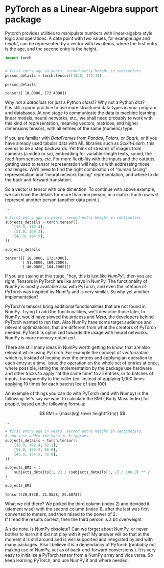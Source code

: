 # PyTorch as a Linear-Algebra support package

Pytorch provides utilities to manipulate numbers with linear-algebra style logic and operations.
A data point with two values, for example *age* and *height*, can be represented by a vector with two items, where the first entry is the age, and the second entry is the height.

``` py
import torch


# first entry age in years, second entry height in centimeters
person_details = torch.tensor([18.0, 172.4])

person_details
```

```tensor([ 18.0000, 172.4000])```

Why not a *dataclass* (or just a Python *class*)? Why not a Python *dict*?  
It is still a good practice to use more structured data types in your program and databases. At one stage to communicate the data to machine learning; linear models, neural networks, etc., we shall need probably to work with this kind of representation, meaning vectors, matrices, and higher dimensions tensors, with all entries of the same (numeric) type.

If you are familiar with *DataFrames* from *Pandas*, *Polars*, or *Spark*, or if you have already used tabular data with ML libraries such as *Scikit-Learn*, this seems to be a step backwards.
Yet think of streams of images from cameras (a video or so), embedding for variable-length texts, sound, the feed from sensors, etc. For more flexibility with the inputs and the outputs, getting used to tensor representation will help us with addressing those challenges. We'll need to find the right combination of "human facing" representation and "neural network facing" representation, and where to do the back and forward translation.    

So a vector is tensor with one dimention. To continue with above example, we can have the details for more than one person, in a matrix. Each row will represent another person (another data point.).

``` py
..

# first entry age in years, second entry height in centimeters
subjects_details = torch.tensor([
    [18.0, 172.4],
    [51.0, 169.2],
    [46.0, 164.5],
])

subjects_details
```

```
tensor([[ 18.0000, 172.4000],
        [ 51.0000, 169.2000],
        [ 46.0000, 164.5000]])
```

If you are saying at this stage, "hey, this is just like *NumPy*", then you are right. Tensors in PyTorch are like arrays in NumPy. The functionality of NumPy is mostly available also with PyTorch, and even the inteface of PyTorch was inspired by NumPy and is very similar. So why yet another implementation?

PyTorch's tensors bring additional functionalities that are not found in NumPy. Trying to add the functionalities, we'll describe those later, to NumPy, would have slowed the process and *Meta*, the developers behind PyTorch wanted to run fast. Also NumPy have some target audience and relevant optimizations, that are different from what the creators of PyTorch needed. PyTorch is optimized towards the usage with neural networks. NumPy is more memory optimized.

There are still many ideas in NumPy worth getting to know, that are also relevant while using PyTorch. For example the concept of *vectorization*, which is, instead of looping over the entries and applying an operation to each entry at a time, issue the operation on the whole set of entries at once, where possible, letting the implementation by the package use hardware and other tricks to apply "at the same time" to all entries, or to batches of inputs, transparently to the caller (ex. instead of applying 1,000 times applying 10 times for each batch/slice of size 100). 

An example of things you can do with PyTorch (and with Numpy) is the following: let's say we want to calculate the BMI ( Body Mass Index) for people, based on the following formula:

$$
BMI = {mass(kg) \over height^2(m)}
$$

``` py
..

# first entry age in years, second entry height in centimeters,
# and just added the mass in kilograms.
subjects_details = torch.tensor([
    [18.0, 172.4, 62.1],
    [51.0, 169.2, 66.0],
    [46.0, 164.5, 72.0],
])

subjects_BMI = (
    subjects_details[:, 2] / (subjects_details[:, 1] / 100.0) ** 2
)

subjects_BMI
```

```tensor([20.8938, 23.0538, 26.6073])```

What we did there? We picked the third column (index 2) and devided it (element wise) with the second column (index 1), after the last was first converted to meters, and then raised to the power of 2.  
If I read the results correct, then the third person is a bit overweight.

A side note. Is NumPy obsolete? Can we forget about NumPy, or never bother to learn it if did not play with it yet?
My answer will be that at the moment it is still around and is well supported and integrated by and with many packages. Also I believe it is a dependancy of PyTorch (probably not making use of NumPy, yet as of back-and-forward conversions.). It is very easy to initialize a PyTorch tensor from a NumPy array and vice versa. So keep learning PyTorch, and use NumPy if and where needed.


